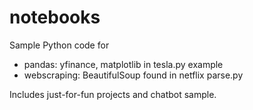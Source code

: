 # notebooks
Sample Python code for 
- pandas: yfinance, matplotlib in tesla.py example
- webscraping: BeautifulSoup found in netflix parse.py

Includes just-for-fun projects and chatbot sample.

